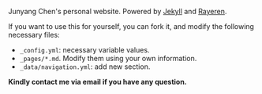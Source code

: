 Junyang Chen's personal website. Powered by <a href="http://jekyllrb.com/" target="_blank">Jekyll</a> and <a href="https://rayeren.github.io/" target="_blank">Rayeren</a>.

If you want to use this for yourself, you can fork it, and modify the following necessary files:
- `_config.yml`: necessary variable values.
- `_pages/*.md`. Modify them using your own information.
- `_data/navigation.yml`: add new section.

**Kindly contact me via email if you have any question.**
